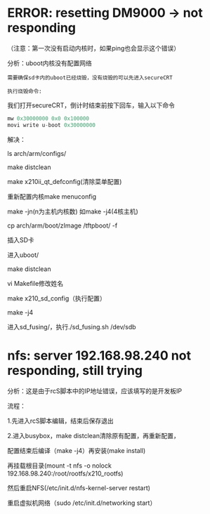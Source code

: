 # ERROR: resetting DM9000 -> not responding

（注意：第一次没有启动内核时，如果ping也会显示这个错误）

分析：uboot内核没有配置网络



`需要确保sd卡内的uboot已经烧毁，没有烧毁的可以先进入secureCRT`

`执行烧毁命令:`

我们打开secureCRT，倒计时结束前按下回车，输入以下命令

```c
mw 0x30000000 0x0 0x100000
movi write u-boot 0x30000000
```

解决：

ls arch/arm/configs/

make distclean

make x210ii_qt_defconfig(清除菜单配置)

重新配置内核make menuconfig

make -jn(n为主机内核数)  如make -j4(4核主机)

cp arch/arm/boot/zImage /tftpboot/ -f





插入SD卡

进入uboot/

make distclean

vi Makefile修改姓名

make x210_sd_config（执行配置）

make -j4

进入sd_fusing/，执行./sd_fusing.sh /dev/sdb





 



# nfs: server 192.168.98.240 not responding, still trying



分析：这是由于rcS脚本中的IP地址错误，应该填写的是开发板IP

流程：

1.先进入rcS脚本编辑，结束后保存退出

2.进入busybox，make distclean清除原有配置，再重新配置，

配置结束后编译（make -j4）再安装(make install)

再挂载根目录(mount -t nfs -o nolock 192.168.98.240:/root/rootfs/x210_rootfs)

然后重启NFS(/etc/init.d/nfs-kernel-server restart)

重启虚拟机网络（sudo /etc/init.d/networking start）
